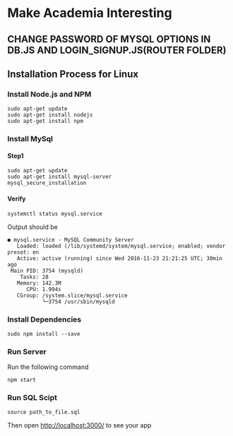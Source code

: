 # Make Academia Interesting

## CHANGE PASSWORD OF MYSQL OPTIONS IN DB.JS AND LOGIN_SIGNUP.JS(ROUTER FOLDER)  

## Installation Process for Linux

### Install Node.js and NPM
```
sudo apt-get update
sudo apt-get install nodejs
sudo apt-get install npm

```

### Install MySql

#### Step1
```
sudo apt-get update
sudo apt-get install mysql-server
mysql_secure_installation
```


#### Verify

```
systemctl status mysql.service
```
 
Output should be

```
● mysql.service - MySQL Community Server
   Loaded: loaded (/lib/systemd/system/mysql.service; enabled; vendor preset: en
   Active: active (running) since Wed 2016-11-23 21:21:25 UTC; 30min ago
 Main PID: 3754 (mysqld)
    Tasks: 28
   Memory: 142.3M
      CPU: 1.994s
   CGroup: /system.slice/mysql.service
           └─3754 /usr/sbin/mysqld
``` 
### Install Dependencies
```
sudo npm install --save
```


### Run Server

Run the following command
```
npm start
```

### Run SQL Scipt
```
source path_to_file.sql
```




Then open [http://localhost:3000/](http://localhost:3000/) to see your app
